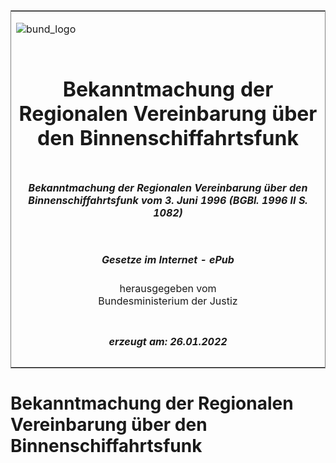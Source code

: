 <span id="DECKBLATT.html"></span>

<table border="0" frame="border" width="100%">

<tr valign="top">

<td align="left">

![bund\_logo](BfJ_2021_Web_de_de.gif)

</td>

<td align="right">

 

</td>

</tr>

<tr align="center" valign="middle">

<td colspan="2">

# Bekanntmachung der Regionalen Vereinbarung über den Binnenschiffahrtsfunk

</td>

</tr>

<tr align="center" valign="middle">

<td colspan="2">

##### Bekanntmachung der Regionalen Vereinbarung über den Binnenschiffahrtsfunk vom 3. Juni 1996 (BGBl. 1996 II S. 1082)

</td>

</tr>

<tr align="center" valign="middle">

<td colspan="2">

  
  

##### Gesetze im Internet - ePub  
  
herausgegeben vom  
Bundesministerium der Justiz

</td>

</tr>

<tr align="center" valign="bottom">

<td colspan="2">

  
  

##### erzeugt am: 26.01.2022

</td>

</tr>

</table>

<span id="BJNR108220996.html"></span>

# Bekanntmachung der Regionalen Vereinbarung über den Binnenschiffahrtsfunk
